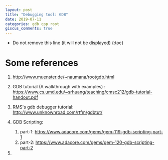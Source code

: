 ```yaml
---
layout: post
title: "Debugging tool: GDB"
date: 2019-07-11
categories: gdb cpp root
giscus_comments: true
---
```


- Do not remove this line (it will not be displayed)
  {:toc}

# Some references

1. http://www.muenster.de/~naumana/rootgdb.html

1. GDB tutorial (A walkthrough with examples) : https://www.cs.umd.edu/~srhuang/teaching/cmsc212/gdb-tutorial-handout.pdf
1. RMS's gdb debugger tutorial: http://www.unknownroad.com/rtfm/gdbtut/
1. GDB Scripting:
   1. part-1: https://www.adacore.com/gems/gem-119-gdb-scripting-part-1
   2. part-2: https://www.adacore.com/gems/gem-120-gdb-scripting-part-2
1.

